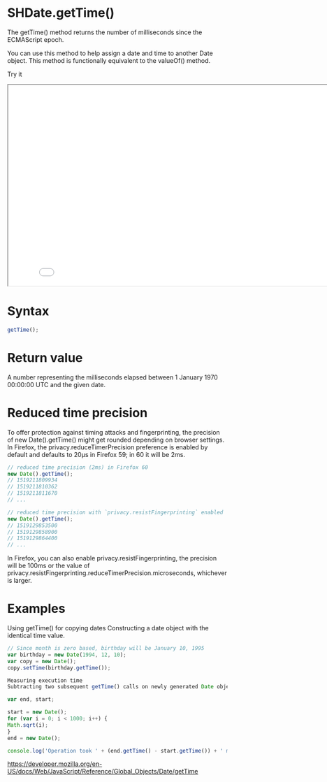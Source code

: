 # SHDate.getTime()

The getTime() method returns the number of milliseconds since the ECMAScript epoch.

You can use this method to help assign a date and time to another Date object. This method is functionally equivalent to the valueOf() method.

Try it

<iframe style="width: 830px; height: 460px;" src="/SHDateTime-js/examples/live.html?function=getHours" title="MDN Web Docs Interactive Example" loading="lazy"></iframe>
<br/>

# Syntax

```js
getTime();
```

# Return value

A number representing the milliseconds elapsed between 1 January 1970 00:00:00 UTC and the given date.

# Reduced time precision

To offer protection against timing attacks and fingerprinting, the precision of new Date().getTime() might get rounded depending on browser settings. In Firefox, the privacy.reduceTimerPrecision preference is enabled by default and defaults to 20µs in Firefox 59; in 60 it will be 2ms.

```js
// reduced time precision (2ms) in Firefox 60
new Date().getTime();
// 1519211809934
// 1519211810362
// 1519211811670
// ...

// reduced time precision with `privacy.resistFingerprinting` enabled
new Date().getTime();
// 1519129853500
// 1519129858900
// 1519129864400
// ...
```

In Firefox, you can also enable privacy.resistFingerprinting, the precision will be 100ms or the value of privacy.resistFingerprinting.reduceTimerPrecision.microseconds, whichever is larger.

# Examples

Using getTime() for copying dates
Constructing a date object with the identical time value.

```js
// Since month is zero based, birthday will be January 10, 1995
var birthday = new Date(1994, 12, 10);
var copy = new Date();
copy.setTime(birthday.getTime());

Measuring execution time
Subtracting two subsequent getTime() calls on newly generated Date objects, give the time span between these two calls. This can be used to calculate the executing time of some operations. See also SHDate.now() to prevent instantiating unnecessary Date objects.

var end, start;

start = new Date();
for (var i = 0; i < 1000; i++) {
Math.sqrt(i);
}
end = new Date();

console.log('Operation took ' + (end.getTime() - start.getTime()) + ' msec');
```

https://developer.mozilla.org/en-US/docs/Web/JavaScript/Reference/Global_Objects/Date/getTime
